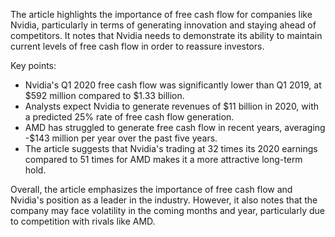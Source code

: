 The article highlights the importance of free cash flow for companies like Nvidia, particularly in terms of generating innovation and staying ahead of competitors. It notes that Nvidia needs to demonstrate its ability to maintain current levels of free cash flow in order to reassure investors.

Key points:

* Nvidia's Q1 2020 free cash flow was significantly lower than Q1 2019, at $592 million compared to $1.33 billion.
* Analysts expect Nvidia to generate revenues of $11 billion in 2020, with a predicted 25% rate of free cash flow generation.
* AMD has struggled to generate free cash flow in recent years, averaging -$143 million per year over the past five years.
* The article suggests that Nvidia's trading at 32 times its 2020 earnings compared to 51 times for AMD makes it a more attractive long-term hold.

Overall, the article emphasizes the importance of free cash flow and Nvidia's position as a leader in the industry. However, it also notes that the company may face volatility in the coming months and year, particularly due to competition with rivals like AMD.